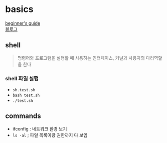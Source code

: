 # basics
[beginner's guide](https://www.osc.edu/supercomputing/unix-cmds#:~:text=The%20dollar%20sign%20prompt%20(or,typed%20in%20from%20your%20keyboard.)) <br>
[블로그](https://jhnyang.tistory.com/notice/45)

## shell
> 명령어와 프로그램을 실행할 때 사용하는 인터페이스, 커널과 사용자의 다리역할을 한다

### shell 파일 실행
- `sh.test.sh`
- `bash test.sh`
- `./test.sh`

## commands
- ifconfig : 네트워크 환경 보기
- `ls -al` ; 파일 목록이랑 권한까지 다 보임